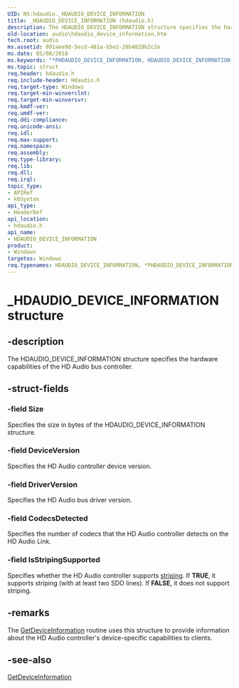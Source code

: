 ```yaml
---
UID: NS:hdaudio._HDAUDIO_DEVICE_INFORMATION
title: _HDAUDIO_DEVICE_INFORMATION (hdaudio.h)
description: The HDAUDIO_DEVICE_INFORMATION structure specifies the hardware capabilities of the HD Audio bus controller.
old-location: audio\hdaudio_device_information.htm
tech.root: audio
ms.assetid: 091aee9d-5ecd-481a-b5e2-28b4828b2c2e
ms.date: 05/08/2018
ms.keywords: "*PHDAUDIO_DEVICE_INFORMATION, HDAUDIO_DEVICE_INFORMATION, HDAUDIO_DEVICE_INFORMATION structure [Audio Devices], PHDAUDIO_DEVICE_INFORMATION, PHDAUDIO_DEVICE_INFORMATION structure pointer [Audio Devices], _HDAUDIO_DEVICE_INFORMATION, aud-prop2_3350e3d4-dfbe-4002-b237-2395f4a07c7f.xml, audio.hdaudio_device_information, hdaudio/HDAUDIO_DEVICE_INFORMATION, hdaudio/PHDAUDIO_DEVICE_INFORMATION"
ms.topic: struct
req.header: hdaudio.h
req.include-header: Hdaudio.h
req.target-type: Windows
req.target-min-winverclnt: 
req.target-min-winversvr: 
req.kmdf-ver: 
req.umdf-ver: 
req.ddi-compliance: 
req.unicode-ansi: 
req.idl: 
req.max-support: 
req.namespace: 
req.assembly: 
req.type-library: 
req.lib: 
req.dll: 
req.irql: 
topic_type:
- APIRef
- kbSyntax
api_type:
- HeaderDef
api_location:
- hdaudio.h
api_name:
- HDAUDIO_DEVICE_INFORMATION
product:
- Windows
targetos: Windows
req.typenames: HDAUDIO_DEVICE_INFORMATION, *PHDAUDIO_DEVICE_INFORMATION
---
```


# _HDAUDIO_DEVICE_INFORMATION structure


## -description


The HDAUDIO_DEVICE_INFORMATION structure specifies the hardware capabilities of the HD Audio bus controller.


## -struct-fields




### -field Size

Specifies the size in bytes of the HDAUDIO_DEVICE_INFORMATION structure.


### -field DeviceVersion

Specifies the HD Audio controller device version.


### -field DriverVersion

Specifies the HD Audio bus driver version.


### -field CodecsDetected

Specifies the number of codecs that the HD Audio controller detects on the HD Audio Link.


### -field IsStripingSupported

Specifies whether the HD Audio controller supports <a href="https://docs.microsoft.com/windows-hardware/drivers/audio/striping">striping</a>. If <b>TRUE</b>, it supports striping (with at least two SDO lines). If <b>FALSE</b>, it does not support striping.


## -remarks



The <a href="https://docs.microsoft.com/windows-hardware/drivers/ddi/content/hdaudio/nc-hdaudio-pget_device_information">GetDeviceInformation</a> routine uses this structure to provide information about the HD Audio controller's device-specific capabilities to clients.




## -see-also




<a href="https://docs.microsoft.com/windows-hardware/drivers/ddi/content/hdaudio/nc-hdaudio-pget_device_information">GetDeviceInformation</a>
 

 

